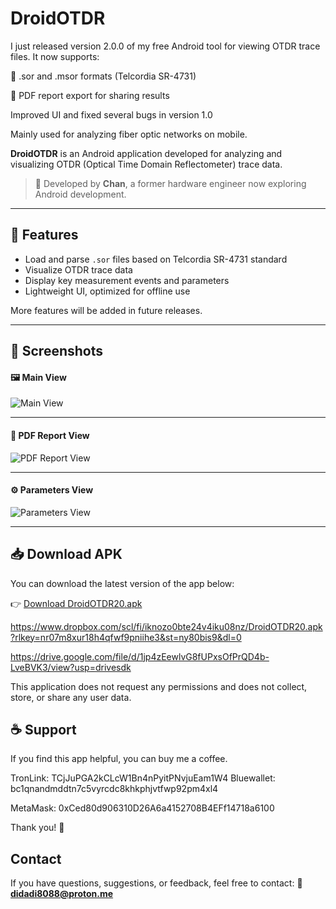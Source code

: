 # DroidOTDR
I just released version 2.0.0 of my free Android tool for viewing OTDR trace files.
It now supports:

📁 .sor and .msor formats (Telcordia SR-4731)

📄 PDF report export for sharing results

Improved UI and fixed several bugs in version 1.0

Mainly used for analyzing fiber optic networks on mobile.

**DroidOTDR** is an Android application developed for analyzing and visualizing OTDR (Optical Time Domain Reflectometer) trace data.

> 📱 Developed by **Chan**, a former hardware engineer now exploring Android development.

---

## 🔧 Features

- Load and parse `.sor` files based on Telcordia SR-4731 standard
- Visualize OTDR trace data
- Display key measurement events and parameters
- Lightweight UI, optimized for offline use

More features will be added in future releases.

---

## 📸 Screenshots

#### 🖼️ Main View  
![Main View](images/Droid2_OTDR1.jpg)

---

#### 🧪 PDF Report View  
![PDF Report View](images/Droid2_OTDR3.jpg)

---

#### ⚙️ Parameters View  
![Parameters View](images/Droid2_OTDR2.jpg)

---

## 📥 Download APK

You can download the latest version of the app below:

👉 [Download DroidOTDR20.apk](https://github.com/EmbeddedChan/DroidOTDR/raw/main/apk/DroidOTDR20.apk)

https://www.dropbox.com/scl/fi/iknozo0bte24v4iku08nz/DroidOTDR20.apk?rlkey=nr07m8xur18h4qfwf9pniihe3&st=ny80bis9&dl=0

https://drive.google.com/file/d/1jp4zEewlvG8fUPxsOfPrQD4b-LveBVK3/view?usp=drivesdk


This application does not request any permissions and does not collect, store, or share any user data.

## ☕ Support

If you find this app helpful, you can buy me a coffee.

TronLink:
TCjJuPGA2kCLcW1Bn4nPyitPNvjuEam1W4
Bluewallet:
bc1qnandmddtn7c5vyrcdc8khkphjvtfwp92pm4xl4

MetaMask:
0xCed80d906310D26A6a4152708B4EFf14718a6100

Thank you! 🙏

## Contact
 
If you have questions, suggestions, or feedback, feel free to contact: 📧 **didadi8088@proton.me**